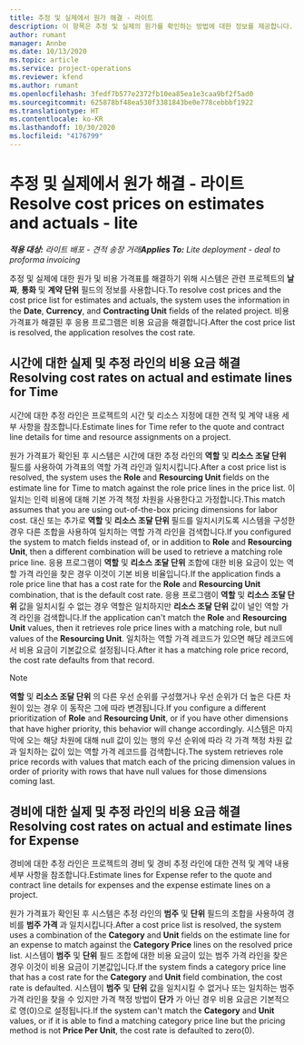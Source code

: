 ```yaml
---
title: 추정 및 실제에서 원가 해결 - 라이트
description: 이 항목은 추정 및 실제의 원가를 확인하는 방법에 대한 정보를 제공합니다.
author: rumant
manager: Annbe
ms.date: 10/13/2020
ms.topic: article
ms.service: project-operations
ms.reviewer: kfend
ms.author: rumant
ms.openlocfilehash: 3fedf7b577e2372fb10ea85ea1e3caa9bf2f5ad0
ms.sourcegitcommit: 625878bf48ea530f3381843be0e778cebbbf1922
ms.translationtype: HT
ms.contentlocale: ko-KR
ms.lasthandoff: 10/30/2020
ms.locfileid: "4176799"
---
```

# <a name="resolve-cost-prices-on-estimates-and-actuals---lite"></a><span data-ttu-id="6efbf-103">추정 및 실제에서 원가 해결 - 라이트</span><span class="sxs-lookup"><span data-stu-id="6efbf-103">Resolve cost prices on estimates and actuals - lite</span></span>

<span data-ttu-id="6efbf-104">_**적용 대상:** 라이트 배포 - 견적 송장 거래_</span><span class="sxs-lookup"><span data-stu-id="6efbf-104">_**Applies To:** Lite deployment - deal to proforma invoicing_</span></span>

<span data-ttu-id="6efbf-105">추정 및 실제에 대한 원가 및 비용 가격표를 해결하기 위해 시스템은 관련 프로젝트의 **날짜**, **통화** 및 **계약 단위** 필드의 정보를 사용합니다.</span><span class="sxs-lookup"><span data-stu-id="6efbf-105">To resolve cost prices and the cost price list for estimates and actuals, the system uses the information in the **Date**, **Currency**, and **Contracting Unit** fields of the related project.</span></span> <span data-ttu-id="6efbf-106">비용 가격표가 해결된 후 응용 프로그램은 비용 요금을 해결합니다.</span><span class="sxs-lookup"><span data-stu-id="6efbf-106">After the cost price list is resolved, the application resolves the cost rate.</span></span>

## <a name="resolving-cost-rates-on-actual-and-estimate-lines-for-time"></a><span data-ttu-id="6efbf-107">시간에 대한 실제 및 추정 라인의 비용 요금 해결</span><span class="sxs-lookup"><span data-stu-id="6efbf-107">Resolving cost rates on actual and estimate lines for Time</span></span>

<span data-ttu-id="6efbf-108">시간에 대한 추정 라인은 프로젝트의 시간 및 리소스 지정에 대한 견적 및 계약 내용 세부 사항을 참조합니다.</span><span class="sxs-lookup"><span data-stu-id="6efbf-108">Estimate lines for Time refer to the quote and contract line details for time and resource assignments on a project.</span></span>

<span data-ttu-id="6efbf-109">원가 가격표가 확인된 후 시스템은 시간에 대한 추정 라인의 **역할** 및 **리소스 조달 단위** 필드를 사용하여 가격표의 역할 가격 라인과 일치시킵니다.</span><span class="sxs-lookup"><span data-stu-id="6efbf-109">After a cost price list is resolved, the system uses the **Role** and **Resourcing Unit** fields on the estimate line for Time to match against the role price lines in the price list.</span></span> <span data-ttu-id="6efbf-110">이 일치는 인력 비용에 대해 기본 가격 책정 차원을 사용한다고 가정합니다.</span><span class="sxs-lookup"><span data-stu-id="6efbf-110">This match assumes that you are using out-of-the-box pricing dimensions for labor cost.</span></span> <span data-ttu-id="6efbf-111">대신 또는 추가로 **역할** 및 **리소스 조달 단위** 필드를 일치시키도록 시스템을 구성한 경우 다른 조합을 사용하여 일치하는 역할 가격 라인을 검색합니다.</span><span class="sxs-lookup"><span data-stu-id="6efbf-111">If you configured the system to match fields instead of, or in addition to **Role** and **Resourcing Unit**, then a different combination will be used to retrieve a matching role price line.</span></span> <span data-ttu-id="6efbf-112">응용 프로그램이 **역할** 및 **리소스 조달 단위** 조합에 대한 비용 요금이 있는 역할 가격 라인을 찾은 경우 이것이 기본 비용 비율입니다.</span><span class="sxs-lookup"><span data-stu-id="6efbf-112">If the application finds a role price line that has a cost rate for the **Role** and **Resourcing Unit** combination, that is the default cost rate.</span></span> <span data-ttu-id="6efbf-113">응용 프로그램이 **역할** 및 **리소스 조달 단위** 값을 일치시킬 수 없는 경우 역할은 일치하지만 **리소스 조달 단위** 값이 널인 역할 가격 라인을 검색합니다.</span><span class="sxs-lookup"><span data-stu-id="6efbf-113">If the application can't match the **Role** and **Resourcing Unit** values, then it retrieves role price lines with a matching role, but null values of the **Resourcing Unit**.</span></span> <span data-ttu-id="6efbf-114">일치하는 역할 가격 레코드가 있으면 해당 레코드에서 비용 요금이 기본값으로 설정됩니다.</span><span class="sxs-lookup"><span data-stu-id="6efbf-114">After it has a matching role price record, the cost rate defaults from that record.</span></span> 

> [!NOTE]
> <span data-ttu-id="6efbf-115">**역할** 및 **리소스 조달 단위** 의 다른 우선 순위를 구성했거나 우선 순위가 더 높은 다른 차원이 있는 경우 이 동작은 그에 따라 변경됩니다.</span><span class="sxs-lookup"><span data-stu-id="6efbf-115">If you configure a different prioritization of **Role** and **Resourcing Unit**, or if you have other dimensions that have higher priority, this behavior will change accordingly.</span></span> <span data-ttu-id="6efbf-116">시스템은 마지막에 오는 해당 차원에 대해 null 값이 있는 행의 우선 순위에 따라 각 가격 책정 차원 값과 일치하는 값이 있는 역할 가격 레코드를 검색합니다.</span><span class="sxs-lookup"><span data-stu-id="6efbf-116">The system retrieves role price records with values that match each of the pricing dimension values in order of priority with rows that have null values for those dimensions coming last.</span></span>

## <a name="resolving-cost-rates-on-actual-and-estimate-lines-for-expense"></a><span data-ttu-id="6efbf-117">경비에 대한 실제 및 추정 라인의 비용 요금 해결</span><span class="sxs-lookup"><span data-stu-id="6efbf-117">Resolving cost rates on actual and estimate lines for Expense</span></span>

<span data-ttu-id="6efbf-118">경비에 대한 추정 라인은 프로젝트의 경비 및 경비 추정 라인에 대한 견적 및 계약 내용 세부 사항을 참조합니다.</span><span class="sxs-lookup"><span data-stu-id="6efbf-118">Estimate lines for Expense refer to the quote and contract line details for expenses and the expense estimate lines on a project.</span></span>

<span data-ttu-id="6efbf-119">원가 가격표가 확인된 후 시스템은 추정 라인의 **범주** 및 **단위** 필드의 조합을 사용하여 경비를 **범주 가격** 과 일치시킵니다.</span><span class="sxs-lookup"><span data-stu-id="6efbf-119">After a cost price list is resolved, the system uses a combination of the **Category** and **Unit** fields on the estimate line for an expense to match against the **Category Price** lines on the resolved price list.</span></span> <span data-ttu-id="6efbf-120">시스템이 **범주** 및 **단위** 필드 조합에 대한 비용 요금이 있는 범주 가격 라인을 찾은 경우 이것이 비용 요금이 기본값입니다.</span><span class="sxs-lookup"><span data-stu-id="6efbf-120">If the system finds a category price line that has a cost rate for the **Category** and **Unit** field combination, the cost rate is defaulted.</span></span> <span data-ttu-id="6efbf-121">시스템이 **범주** 및 **단위** 값을 일치시킬 수 없거나 또는 일치하는 범주 가격 라인을 찾을 수 있지만 가격 책정 방법이 **단가** 가 아닌 경우 비용 요금은 기본적으로 영(0)으로 설정됩니다.</span><span class="sxs-lookup"><span data-stu-id="6efbf-121">If the system can't match the **Category** and **Unit** values, or if it is able to find a matching category price line but the pricing method is not **Price Per Unit**, the cost rate is defaulted to zero(0).</span></span>
